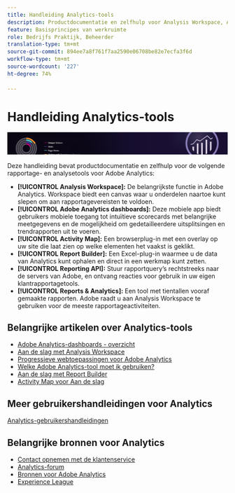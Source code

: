 ```yaml
---
title: Handleiding Analytics-tools
description: Productdocumentatie en zelfhulp voor Analysis Workspace, Adobe Analytics-dashboards, Activity Map, Report Builder, API voor rapportage en rapporten en analyse.
feature: Basisprincipes van werkruimte
role: Bedrijfs Praktijk, Beheerder
translation-type: tm+mt
source-git-commit: 894ee7a8f761f7aa2590e06708be82e7ecfa3f6d
workflow-type: tm+mt
source-wordcount: '227'
ht-degree: 74%

---
```



# Handleiding Analytics-tools

![Banner](../../assets/doc_banner_analyze.png)

Deze handleiding bevat productdocumentatie en zelfhulp voor de volgende rapportage- en analysetools voor Adobe Analytics:

* **[!UICONTROL Analysis Workspace]:** De belangrijkste functie in Adobe Analytics. Workspace biedt een canvas waar u onderdelen naartoe kunt slepen om aan rapportagevereisten te voldoen.
* **[!UICONTROL Adobe Analytics dashboards]:** Deze mobiele app biedt gebruikers mobiele toegang tot intuïtieve scorecards met belangrijke meetgegevens en de mogelijkheid om gedetailleerdere uitsplitsingen en trendrapporten uit te voeren.
* **[!UICONTROL Activity Map]:** Een browserplug-in met een overlay op uw site die laat zien op welke elementen het vaakst is geklikt.
* **[!UICONTROL Report Builder]:** Een Excel-plug-in waarmee u de data van Analytics kunt ophalen en direct in een werkmap kunt zetten.
* **[!UICONTROL Reporting API]:** Stuur rapportquery’s rechtstreeks naar de servers van Adobe, en ontvang reacties voor gebruik in uw eigen klantrapportagetools.
* **[!UICONTROL Reports & Analytics]:** Een tool met tientallen vooraf gemaakte rapporten. Adobe raadt u aan Analysis Workspace te gebruiken voor de meeste rapportageactiviteiten.

## Belangrijke artikelen over Analytics-tools

* [Adobe Analytics-dashboards - overzicht](/help/analyze/mobile-app/home.md)
* [Aan de slag met Analysis Workspace](analysis-workspace/home.md)
* [Progressieve webtoepassingen voor Adobe Analytics](/help/analyze/pwa/pwa.md)
* [Welke Adobe Analytics-tool moet ik gebruiken?](/help/admin/c-analytics-product-comparison/which-analytics-tool.md)
* [Aan de slag met Report Builder](report-builder/home.md)
* [Activity Map voor Aan de slag](activity-map/activity-map.md)

## Meer gebruikershandleidingen voor Analytics

[Analytics-gebruikershandleidingen](/help/landing/home.md)

## Belangrijke bronnen voor Analytics

* [Contact opnemen met de klantenservice](https://helpx.adobe.com/nl/contact/enterprise-support.ec.html)
* [Analytics-forum](https://forums.adobe.com/community/experience-cloud/analytics-cloud/analytics)
* [Bronnen voor Adobe Analytics](https://forums.adobe.com/message/10660755)
* [Experience League](https://landing.adobe.com/experience-league/)
